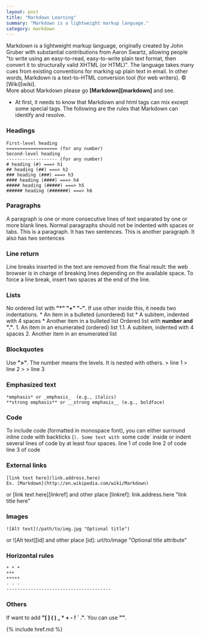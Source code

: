 ```yaml
---
layout: post
title: "Markdown Learning"
summary: "Markdown is a lightweight markup language."
category: markdown
---
```


Markdown is a lightweight markup language, originally created by John Gruber with substantial contributions from Aaron Swartz, allowing people "to write using an easy-to-read, easy-to-write plain text format, then convert it to structurally valid XHTML (or HTML)". The language takes many cues from existing conventions for marking up plain text in email. In other words, Markdown is a text-to-HTML conversion tool (for web writers). &copy; [Wiki][wiki].   
More about Markdown please go __[Markdown][markdown]__ and see.

* At first, it needs to know that Markdown and html tags can mix except some special tags. The following are the rules that Markdown can identify and resolve.

### Headings
	First-level heading
	=================== (for any number)
	Second-level heading
	------------------- (for any number)
	# heading (#) ===> h1 
	## heading (##) ===> h2
	### heading (###) ===> h3
	#### heading (####) ===> h4
	##### heading (#####) ===> h5
	###### heading (#######) ===> h6
### Paragraphs
A paragraph is one or more consecutive lines of text separated by one or more blank lines. Normal paragraphs should not be indented with spaces or tabs.
	This is a paragraph. It has two sentences.<return>
	<space>
	This is another paragraph. It also has<more than two spaces or tabs>
	two sentences
### Line return
Line breaks inserted in the text are removed from the final result: the web browser is in charge of breaking lines depending on the available space. To force a line break, insert two spaces at the end of the line.  
### Lists
No ordered list with __"*" "+" "-"__. If use other inside this, it needs two indentations.
	* An item in a bulleted (unordered) list
    	* A subitem, indented with 4 spaces
	* Another item in a bulleted list
Ordered list with __number and "."__.
	1. An item in an enumerated (ordered) list
		1.1. A subitem, indented with 4 spaces
	2. Another item in an enumerated list
### Blockquotes
Use __">"__. The number means the levels. It is nested with others.
	> line 1
	> line 2
	> > line 3
### Emphasized text
	*emphasis* or _emphasis_  (e.g., italics)
	**strong emphasis** or __strong emphasis__ (e.g., boldface)
### Code
To include code (formatted in monospace font), you can either surround inline code with backticks (`).
	Some text with `some code` inside
or indent several lines of code by at least four spaces.
		line 1 of code
		line 2 of code
		line 3 of code
### External links
	[link text here](link.address.here)
	Ex. [Markdown](http://en.wikipedia.com/wiki/Markdown)
or
	[link text here][linkref]
and other place
	[linkref]: link.address.here "link title here"
### Images
	![Alt text](/path/to/img.jpg "Optional title")
or
	![Alt text][id]
and other place
	[id]: url/to/image  "Optional title attribute"
### Horizontal rules
	* * *
	***
	*****
	- - -
	---------------------------------------
### Others
If want to add __"[ ] ( ) _ * + - ! ` ."__. You can use __"\"__.

{% include href.md %}
